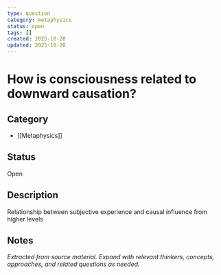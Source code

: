 ```yaml
---
type: question
category: metaphysics
status: open
tags: []
created: 2025-10-20
updated: 2025-10-20
---
```


# How is consciousness related to downward causation?

## Category

- [[Metaphysics]]

## Status

Open

## Description

Relationship between subjective experience and causal influence from higher levels

## Notes

*Extracted from source material. Expand with relevant thinkers, concepts, approaches, and related questions as needed.*
